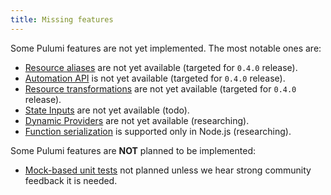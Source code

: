 ```yaml
---
title: Missing features
---
```


Some Pulumi features are not yet implemented. The most notable ones are:
* [Resource aliases](https://www.pulumi.com/docs/concepts/options/aliases/) are not yet available (targeted for `0.4.0` release).
* [Automation API](https://www.pulumi.com/docs/guides/automation-api/) is not yet available (targeted for `0.4.0` release).
* [Resource transformations](https://www.pulumi.com/docs/concepts/options/transformations/) are not yet available (targeted for `0.4.0` release).
* [State Inputs](https://github.com/VirtusLab/besom/issues/285) are not yet available (todo).
* [Dynamic Providers](https://www.pulumi.com/docs/concepts/resources/dynamic-providers/) are not yet available (researching).
* [Function serialization](https://www.pulumi.com/docs/concepts/inputs-outputs/function-serialization/) is supported only in Node.js (researching).

Some Pulumi features are **NOT** planned to be implemented:
* [Mock-based unit tests](https://www.pulumi.com/docs/guides/testing/) not planned unless we hear strong community feedback it is needed.
